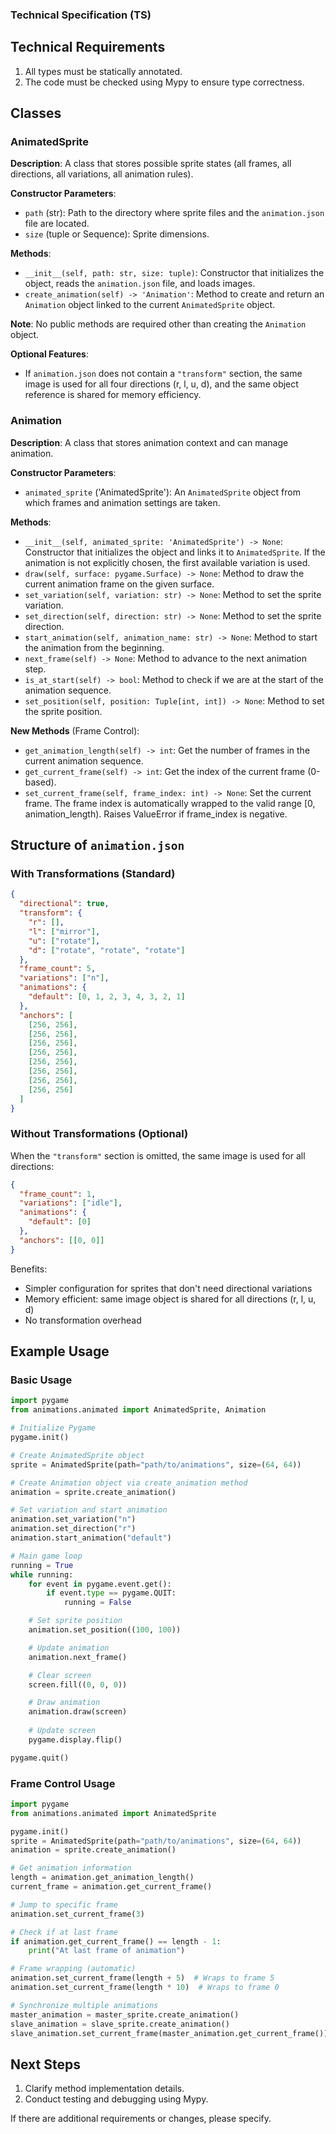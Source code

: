 ### Technical Specification (TS)

## Technical Requirements

1. All types must be statically annotated.
2. The code must be checked using Mypy to ensure type correctness.

## Classes

### AnimatedSprite

**Description**: A class that stores possible sprite states (all frames, all directions, all variations, all animation rules).

**Constructor Parameters**:
- `path` (str): Path to the directory where sprite files and the `animation.json` file are located.
- `size` (tuple or Sequence): Sprite dimensions.

**Methods**:
- `__init__(self, path: str, size: tuple)`: Constructor that initializes the object, reads the `animation.json` file, and loads images.
- `create_animation(self) -> 'Animation'`: Method to create and return an `Animation` object linked to the current `AnimatedSprite` object.

**Note**: No public methods are required other than creating the `Animation` object.

**Optional Features**:
- If `animation.json` does not contain a `"transform"` section, the same image is used for all four directions (r, l, u, d), and the same object reference is shared for memory efficiency.

### Animation

**Description**: A class that stores animation context and can manage animation.

**Constructor Parameters**:
- `animated_sprite` ('AnimatedSprite'): An `AnimatedSprite` object from which frames and animation settings are taken.

**Methods**:
- `__init__(self, animated_sprite: 'AnimatedSprite') -> None`: Constructor that initializes the object and links it to `AnimatedSprite`. If the animation is not explicitly chosen, the first available variation is used.
- `draw(self, surface: pygame.Surface) -> None`: Method to draw the current animation frame on the given surface.
- `set_variation(self, variation: str) -> None`: Method to set the sprite variation.
- `set_direction(self, direction: str) -> None`: Method to set the sprite direction.
- `start_animation(self, animation_name: str) -> None`: Method to start the animation from the beginning.
- `next_frame(self) -> None`: Method to advance to the next animation step.
- `is_at_start(self) -> bool`: Method to check if we are at the start of the animation sequence.
- `set_position(self, position: Tuple[int, int]) -> None`: Method to set the sprite position.

**New Methods** (Frame Control):
- `get_animation_length(self) -> int`: Get the number of frames in the current animation sequence.
- `get_current_frame(self) -> int`: Get the index of the current frame (0-based).
- `set_current_frame(self, frame_index: int) -> None`: Set the current frame. The frame index is automatically wrapped to the valid range [0, animation_length). Raises ValueError if frame_index is negative.

## Structure of `animation.json`

### With Transformations (Standard)

```json
{
  "directional": true,
  "transform": {
    "r": [],
    "l": ["mirror"],
    "u": ["rotate"],
    "d": ["rotate", "rotate", "rotate"]
  },
  "frame_count": 5,
  "variations": ["n"],
  "animations": {
    "default": [0, 1, 2, 3, 4, 3, 2, 1]
  },
  "anchors": [
    [256, 256],
    [256, 256],
    [256, 256],
    [256, 256],
    [256, 256],
    [256, 256],
    [256, 256],
    [256, 256]
  ]
}
```

### Without Transformations (Optional)

When the `"transform"` section is omitted, the same image is used for all directions:

```json
{
  "frame_count": 1,
  "variations": ["idle"],
  "animations": {
    "default": [0]
  },
  "anchors": [[0, 0]]
}
```

Benefits:
- Simpler configuration for sprites that don't need directional variations
- Memory efficient: same image object is shared for all directions (r, l, u, d)
- No transformation overhead

## Example Usage

### Basic Usage

```python
import pygame
from animations.animated import AnimatedSprite, Animation

# Initialize Pygame
pygame.init()

# Create AnimatedSprite object
sprite = AnimatedSprite(path="path/to/animations", size=(64, 64))

# Create Animation object via create_animation method
animation = sprite.create_animation()

# Set variation and start animation
animation.set_variation("n")
animation.set_direction("r")
animation.start_animation("default")

# Main game loop
running = True
while running:
    for event in pygame.event.get():
        if event.type == pygame.QUIT:
            running = False

    # Set sprite position
    animation.set_position((100, 100))

    # Update animation
    animation.next_frame()

    # Clear screen
    screen.fill((0, 0, 0))

    # Draw animation
    animation.draw(screen)
    
    # Update screen
    pygame.display.flip()

pygame.quit()
```

### Frame Control Usage

```python
import pygame
from animations.animated import AnimatedSprite

pygame.init()
sprite = AnimatedSprite(path="path/to/animations", size=(64, 64))
animation = sprite.create_animation()

# Get animation information
length = animation.get_animation_length()
current_frame = animation.get_current_frame()

# Jump to specific frame
animation.set_current_frame(3)

# Check if at last frame
if animation.get_current_frame() == length - 1:
    print("At last frame of animation")

# Frame wrapping (automatic)
animation.set_current_frame(length + 5)  # Wraps to frame 5
animation.set_current_frame(length * 10)  # Wraps to frame 0

# Synchronize multiple animations
master_animation = master_sprite.create_animation()
slave_animation = slave_sprite.create_animation()
slave_animation.set_current_frame(master_animation.get_current_frame())
```

## Next Steps

1. Clarify method implementation details.
2. Conduct testing and debugging using Mypy.

If there are additional requirements or changes, please specify.
